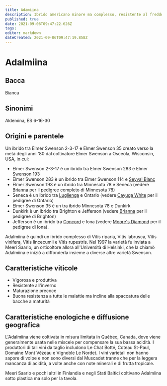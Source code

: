 ```yaml
---
title: Adamiina
description: Ibrido americano minore ma complesso, resistente al freddo, coltivato soprattutto in Québec.
published: true
date: 2021-09-06T09:47:22.626Z
tags: 
editor: markdown
dateCreated: 2021-09-06T09:47:19.858Z
---
```


# Adalmiina

## Bacca
Bianca

## Sinonimi
Aldemina, ES 6-16-30


## Origini e parentele
Un ibrido tra Elmer Swenson 2-3-17 e Elmer Swenson 35 creato verso la metà degli anni '80 dal coltivatore Elmer Swenson a Osceola, Wisconsin, USA, in cui:

- Elmer Swenson 2-3-17 è un ibrido tra Elmer Swenson 283 e Elmer Swenson 193
- Elmer Swenson 283 è un ibrido tra Elmer Swenson 114 e [Seyval Blanc](/vitigni/bacca-bianca/seyval-blanc)
- Elmer Swenson 193 è un ibrido tra Minnesota 78 e Seneca (vedere [Brianna](/vitigni/bacca-bianca/brianna) per il pedigree completo di Minnesota 78)
- Seneca è un ibrido tra [Luglienga](/vitigni/bacca-bianca/luglienga) e Ontario (vedere [Cayuga White](/vitigni/bacca-bianca/cayuga-white) per il pedigree di Ontario)
- Elmer Swenson 35 è un tra ibrido Minnesota 78 e Dunkirk
- Dunkirk è un ibrido tra Brighton e Jefferson (vedere [Brianna](/vitigni/bacca-bianca/brianna) per il pedigree di Brighton)
- Jefferson è un ibrido tra [Concord](/vitigni/bacca-bianca/concord) e Iona (vedere [Moore's Diamond](/vitigni/bacca-bianca/moore-diamond) per il pedigree di Iona).

Adalmiina è quindi un ibrido complesso di Vitis riparia, Vitis labrusca, Vitis vinifera, Vitis lincecumii e Vitis rupestris. Nel 1997 la varietà fu inviata a Meeri Saario, un orticoltore allora all'Università di Helsinki, che la chiamò Adalmiina e iniziò a diffonderla insieme a diverse altre varietà Swenson.

## Caratteristiche viticole

- Vigorosa e produttiva
- Resistente all'inverno  
- Maturazione precoce 
- Buona resistenza a tutte le malattie ma incline alla spaccatura delle bacche a maturità

## Caratteristiche enologiche e diffusione geografica

L'Adalmiina viene coltivata in misura limitata in Québec, Canada, dove viene generalmente usata nelle miscele per compensare la sua bassa acidità. I produttori di tali vini da taglio includono Le Chat Botté, Coteau St-Paul, Domaine Mont Vézeau e Vignoble Le Nordet. I vini varietali non hanno sapore di volpe e non sono diversi dal Muscadet tranne che per la leggera mancanza di acidità, a volte anche con note minerali e di frutta tropicale.

Meeri Saario e pochi altri in Finlandia e negli Stati Baltici coltivano Adalmiina sotto plastica ma solo per la tavola.